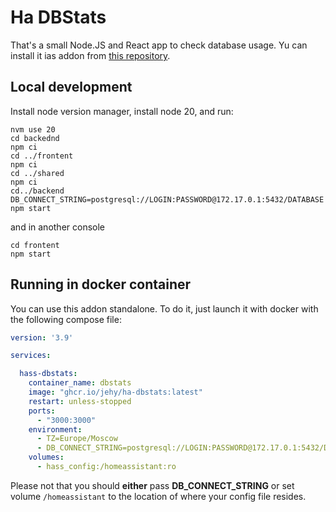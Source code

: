 # Ha DBStats

That's a small Node.JS and React app to check database usage.
Yu can install it ias addon from [this repository](https://github.com/jehy/hass-addons).

## Local development
Install node version manager, install node 20, and run:
```shell
nvm use 20
cd backednd
npm ci
cd ../frontent
npm ci
cd ../shared
npm ci
cd../backend
DB_CONNECT_STRING=postgresql://LOGIN:PASSWORD@172.17.0.1:5432/DATABASE npm start
```
and in another console
```shell
cd frontent
npm start
```
## Running in docker container
You can use this addon standalone. To do it, just launch it with docker with the following compose file:

```yaml
version: '3.9'

services:  

  hass-dbstats:
    container_name: dbstats
    image: "ghcr.io/jehy/ha-dbstats:latest"
    restart: unless-stopped
    ports:
      - "3000:3000"
    environment:
      - TZ=Europe/Moscow
      - DB_CONNECT_STRING=postgresql://LOGIN:PASSWORD@172.17.0.1:5432/DATABASE
    volumes:
      - hass_config:/homeassistant:ro
```
Please not that you should **either** pass **DB_CONNECT_STRING** or set volume `/homeassistant` to the location of where your config file resides.
